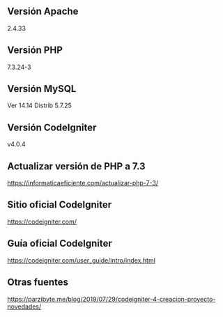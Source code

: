 ## Versión Apache
2.4.33

## Versión PHP
7.3.24-3

## Versión MySQL
Ver 14.14 Distrib 5.7.25

## Versión CodeIgniter
v4.0.4

## Actualizar versión de PHP a 7.3
https://informaticaeficiente.com/actualizar-php-7-3/

## Sitio oficial CodeIgniter
https://codeigniter.com/

## Guía oficial CodeIgniter
https://codeigniter.com/user_guide/intro/index.html

## Otras fuentes
https://parzibyte.me/blog/2019/07/29/codeigniter-4-creacion-proyecto-novedades/
